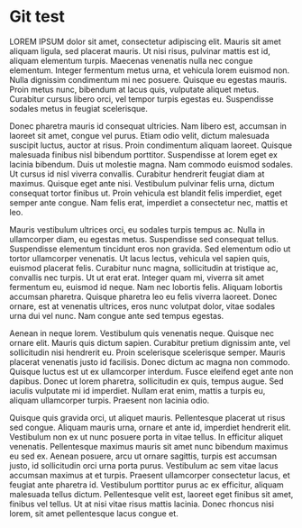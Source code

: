 # Git test

LOREM IPSUM dolor sit amet, consectetur adipiscing elit. Mauris sit amet aliquam ligula, sed placerat mauris. Ut nisi risus, pulvinar mattis est id, aliquam elementum turpis. Maecenas venenatis nulla nec congue elementum. Integer fermentum metus urna, et vehicula lorem euismod non. Nulla dignissim condimentum mi nec posuere. Quisque eu egestas mauris. Proin metus nunc, bibendum at lacus quis, vulputate aliquet metus. Curabitur cursus libero orci, vel tempor turpis egestas eu. Suspendisse sodales metus in feugiat scelerisque.

Donec pharetra mauris id consequat ultricies. Nam libero est, accumsan in laoreet sit amet, congue vel purus. Etiam odio velit, dictum malesuada suscipit luctus, auctor at risus. Proin condimentum aliquam laoreet. Quisque malesuada finibus nisl bibendum porttitor. Suspendisse at lorem eget ex lacinia bibendum. Duis ut molestie magna. Nam commodo euismod sodales. Ut cursus id nisl viverra convallis. Curabitur hendrerit feugiat diam at maximus. Quisque eget ante nisi. Vestibulum pulvinar felis urna, dictum consequat tortor finibus ut. Proin vehicula est blandit felis imperdiet, eget semper ante congue. Nam felis erat, imperdiet a consectetur nec, mattis et leo.

Mauris vestibulum ultrices orci, eu sodales turpis tempus ac. Nulla in ullamcorper diam, eu egestas metus. Suspendisse sed consequat tellus. Suspendisse elementum tincidunt eros non gravida. Sed elementum odio ut tortor ullamcorper venenatis. Ut lacus lectus, vehicula vel sapien quis, euismod placerat felis. Curabitur nunc magna, sollicitudin at tristique ac, convallis nec turpis. Ut ut erat erat. Integer quam mi, viverra sit amet fermentum eu, euismod id neque. Nam nec lobortis felis. Aliquam lobortis accumsan pharetra. Quisque pharetra leo eu felis viverra laoreet. Donec ornare, est at venenatis ultrices, eros nunc volutpat dolor, vitae sodales urna dui vel nunc. Nam congue ante sed tempus egestas.

Aenean in neque lorem. Vestibulum quis venenatis neque. Quisque nec ornare elit. Mauris quis dictum sapien. Curabitur pretium dignissim ante, vel sollicitudin nisi hendrerit eu. Proin scelerisque scelerisque semper. Mauris placerat venenatis justo id facilisis. Donec dictum ac magna non commodo. Quisque luctus est ut ex ullamcorper interdum. Fusce eleifend eget ante non dapibus. Donec ut lorem pharetra, sollicitudin ex quis, tempus augue. Sed iaculis vulputate mi id imperdiet. Nullam erat enim, mattis a turpis eu, aliquam ullamcorper turpis. Praesent non lacinia odio.

Quisque quis gravida orci, ut aliquet mauris. Pellentesque placerat ut risus sed congue. Aliquam mauris urna, ornare et ante id, imperdiet hendrerit elit. Vestibulum non ex ut nunc posuere porta in vitae tellus. In efficitur aliquet venenatis. Pellentesque maximus mauris sit amet nunc bibendum maximus eu sed ex. Aenean posuere, arcu ut ornare sagittis, turpis est accumsan justo, id sollicitudin orci urna porta purus. Vestibulum ac sem vitae lacus accumsan maximus at et turpis. Praesent ullamcorper consectetur lacus, et feugiat ante pharetra id. Vestibulum porttitor purus ac ex efficitur, aliquam malesuada tellus dictum. Pellentesque velit est, laoreet eget finibus sit amet, finibus vel tellus. Ut at nisi vitae risus mattis lacinia. Donec rhoncus nisi lorem, sit amet pellentesque lacus congue et.

